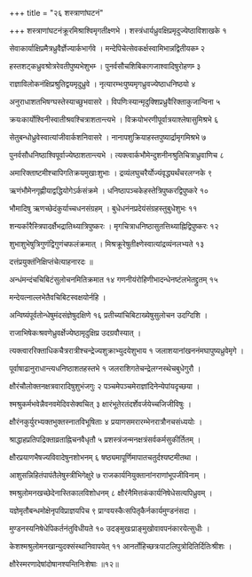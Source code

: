 +++
title = "२६ शस्त्राणांघटनं"

+++
शस्त्राणांघटनंक्रूरमिश्राश्विमृगतीक्ष्णभे । शस्त्रंधार्यध्रुवक्षिप्रमृदुज्येष्ठाविशाखके १

सेवाकार्याक्षिप्रमैत्रध्रुवैर्ज्ञेज्यार्कभार्गवे । मन्देपिचेत्सेवकर्क्षस्वामिभान्नद्वितीयकम्‍ २

हस्तशट्कध्रुवश्रोत्ररेवतीपुष्यभेशुभम्‍ । पुनर्वसौचशिबिकागजाश्वादिषुरोहणम्‍ ३

राज्ञाविलोकनंक्षिप्रश्रुतिद्वयमृदुध्रुवे । नृत्यारम्भःपुष्यमृगध्रुवज्येष्ठाधनिष्ठयो ४

अनुराधाशतभिषग्घस्तेस्याच्छुभवासरे । विपणिःस्यान्मृदुक्शिप्रध्रुवैरिक्ताकुजान्विना ५

क्रयःकार्योश्विनीस्वातीश्रवश्चित्राशतान्त्यभे । विक्रयोभरणीपूर्वात्रयाश्लेषासुमिश्रभे ६

सेतुबन्धोध्रुवेस्वात्यांजीवार्कशनिवासरे । नानापशुक्रियाहस्तपुष्यार्द्रामृगमिश्रभे ७

पुनर्वसौधनिष्ठाश्विपूर्वाज्येष्ठाशतान्त्यभे । त्यक्त्वार्कभौमेन्दुशनीनश्रुतिचित्राध्रुवाणिच ८

अमारिक्ताष्टमीश्चापिगतिक्रयमुखाःशुभाः । द्रव्यंलघुचरैर्योज्यंवृद्ध्यर्थंचरलग्नके ९

ऋणंभौमेनगृह्णीयाद्वद्धियोगेऽर्कसंक्रमे । धनिष्ठापञ्चकेहस्तेत्रिपुष्करद्विपुष्करे १०

भौमादिषु ऋणच्छेदंकुर्याच्चधनसंग्रहम् । बुधेधनंनप्रदेयंसंग्रहस्तुबुधेशुभः ११

शन्यर्कारैस्त्रिपादर्क्षैभद्रातिथ्यात्रिपुष्करः । मृगचित्राधनिष्ठासुतत्तिथ्याह्निद्विपुष्करः १२

शुभाशुभेषुत्रिगुणंद्विगुणंचफलंक्रमात् । मिश्रक्रूरेषुतीक्ष्णेस्वात्यांद्रव्यंनलभ्यते १३

दत्तंप्रयुक्तंनिक्षिप्तंचेत्याहनारदः ॥

अन्धंमन्दंचचिबिटंसुलोचनमितिक्रमात १४ गणनीयंरोहिणीभादन्धेनष्टंलभेतद्द्रुतम् १५

मन्देयत्नाल्लभेतैवचिबिटस्वक्षयोर्नहि ।

अन्विष्यंपूर्वतोन्धेषुमंदसंज्ञेषुदक्षिणे १६ प्रतीच्यांचिबिटाख्येषुसुलोचन उदग्दिशि ।

राजाभिषेकःश्रवणेध्रुवर्क्षेज्येष्ठामृदुक्षिप्र उदग्रवौस्यात् ।

त्यक्त्वाररिक्ताधिकचैत्ररात्रीश्चन्द्रेज्यशुक्राभ्युदयेशुभाय १ जलाशयानांखननंमघापुष्यध्रुवेमृगे ।

पूर्वाषाढानुराधान्त्यधनिष्ठाशतहस्तभे १ जलराशिगतेचन्द्रेलग्नस्थेचबुधेगुरौ ।

क्षौरंचौलोक्तनक्षत्रवारादिषुशुभंजगुः २ पञ्चमेपञ्चमेराज्ञांदिनेन्येपांयदृच्छया ।

श्मश्रुकर्मभवेन्नैवनवमेदिवसेक्वचित् ३ क्षारंभूतेरतंदर्शेवर्जयेच्चजिजीविषुः ।

क्षौरंनकुर्युरभ्यक्तभुक्तस्नातविभूषिताः ४ प्रयाणसमरारम्भेनरात्रौनचसंध्ययोः ।

श्राद्धाहप्रतिपद्रिक्ताव्रताह्निचनवैधृतौ ५ प्रशस्त्रंजन्मनक्षत्रंसर्वकर्मसुकीर्तितम् ।

क्षौरप्रयाणभैषज्यविवादेषुनशोभनम् ६ षष्ठ्यमापूर्णिमापातचतुर्दश्यष्टमीतथा ।

आशुसन्निहितंपापंतैलेषुस्त्रीभिगेक्षुरे ७ राजकार्यनियुक्तानांनराणांभूपजीविनाम् ।

श्मश्रुलोमनखच्छेदेनास्तिकालविशोधनम् ८ क्षौरंनैमित्तकंकार्यनिषेधेसत्यपिध्रुवम् ।

यज्ञेमृतौबन्धमोक्षेनृपविप्राज्ञयपिच ९ प्राग्वयस्कैःसपितृकैर्नकार्यमुण्डनंसदा ।

मुण्डनस्यनिषेधेपिकर्तनंतुविधीयते १० उदङ्मुखःप्राङ्मुखोवावपनंकारयेत्सुधीः ।

केशश्मश्रुलोमनखान्युदक्संस्थानिवापयेत् ११ आनर्तोहिच्छत्रःपाटलिपुत्रोदितिर्दितिःश्रीशः ।

क्षौरेस्मरणादेषांदोषानश्यन्तिनिःशेषाः ॥१२॥
